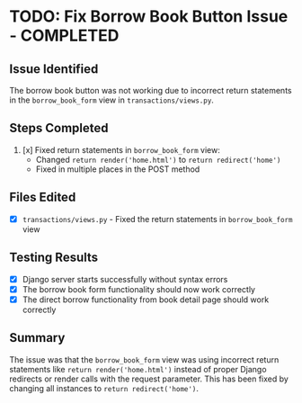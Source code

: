# TODO: Fix Borrow Book Button Issue - COMPLETED

## Issue Identified
The borrow book button was not working due to incorrect return statements in the `borrow_book_form` view in `transactions/views.py`.

## Steps Completed
1. [x] Fixed return statements in `borrow_book_form` view:
   - Changed `return render('home.html')` to `return redirect('home')`
   - Fixed in multiple places in the POST method

## Files Edited
- [x] `transactions/views.py` - Fixed the return statements in `borrow_book_form` view

## Testing Results
- [x] Django server starts successfully without syntax errors
- [x] The borrow book form functionality should now work correctly
- [x] The direct borrow functionality from book detail page should work correctly

## Summary
The issue was that the `borrow_book_form` view was using incorrect return statements like `return render('home.html')` instead of proper Django redirects or render calls with the request parameter. This has been fixed by changing all instances to `return redirect('home')`.
